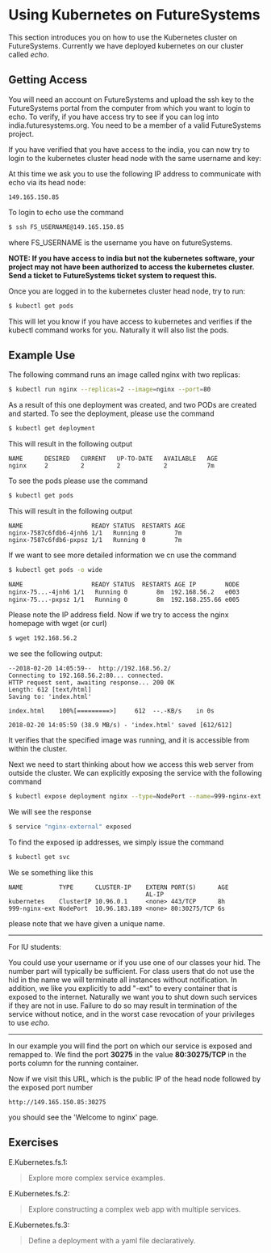 # Using Kubernetes on FutureSystems

<!--- 

Disclaimer: If you reached this file via github, it is ok to make a pull request 
for this file to correct it. However, viewing this file is only done properly 
in the ePub. Thus we recommend that you go to 

https://github.com/cloudmesh-community/book/blob/master/README.md

and download the appropriate ePub
--->

This section introduces you on how to use the Kubernetes cluster
on FutureSystems.  Currently we have deployed kubernetes on our
cluster called *echo*.


## Getting Access

You will need an account on FutureSystems and upload the ssh key to
the FutureSystems portal from the computer from which you want to
login to echo. To verify, if you have access try to see if you can log
into india.futuresystems.org. You need to be a member of a valid
FutureSystems project.

If you have verified that you have access to the india, you can now try
to login to the kubernetes cluster head node with the same username
and key:

At this time we ask you to use the following IP address to communicate
with echo via its head node:

    149.165.150.85

To login to echo use the command

```bash
$ ssh FS_USERNAME@149.165.150.85
```

where FS_USERNAME is the username you have on futureSystems.

**NOTE: If you have access to india but not the kubernetes software, your 
project may not have been authorized to access the kubernetes cluster.
Send a ticket to FutureSystems ticket system to request this.**

Once you are logged in to the kubernetes cluster head node, try to run:

```bash
$ kubectl get pods
```

This will let you know if you have access to kubernetes and verifies
if the kubectl command works for you. Naturally it will also list the pods.

## Example Use

The following command runs an image called nginx with two replicas:

```bash
$ kubectl run nginx --replicas=2 --image=nginx --port=80
```

As a result of this one deployment was created, and two PODs are
created and started. To see the deployment, please use the command

```bash
$ kubectl get deployment
```

This will result in the following output

    NAME      DESIRED   CURRENT   UP-TO-DATE   AVAILABLE   AGE
    nginx     2         2         2            2           7m


To see the pods please use the command

```bash
$ kubectl get pods
```

This will result in the following output

    NAME                   READY STATUS  RESTARTS AGE
    nginx-7587c6fdb6-4jnh6 1/1   Running 0        7m
    nginx-7587c6fdb6-pxpsz 1/1   Running 0        7m

If we want to see more detailed information we cn use the command

```bash
$ kubectl get pods -o wide
```

```bash
NAME                   READY STATUS  RESTARTS AGE IP        NODE
nginx-75...-4jnh6 1/1   Running 0        8m  192.168.56.2   e003
nginx-75...-pxpsz 1/1   Running 0        8m  192.168.255.66 e005
```

Please note the IP address field. Now if we try to access the nginx
homepage with wget (or curl)

```bash
$ wget 192.168.56.2
```

we see the following output:


    --2018-02-20 14:05:59--  http://192.168.56.2/
    Connecting to 192.168.56.2:80... connected.
    HTTP request sent, awaiting response... 200 OK
    Length: 612 [text/html]
    Saving to: 'index.html'
    
    index.html    100%[=========>]     612  --.-KB/s    in 0s
    
    2018-02-20 14:05:59 (38.9 MB/s) - 'index.html' saved [612/612]


It verifies that the specified image was running, and it is accessible
from within the cluster.

Next we need to start thinking about how we
access this web server from outside the cluster. We can explicitly
exposing the service with the following command

```bash
$ kubectl expose deployment nginx --type=NodePort --name=999-nginx-ext
```

We will see the response

```bash
$ service "nginx-external" exposed
```

To find the exposed ip addresses, we simply issue the command

```bash
$ kubectl get svc
```

We se something like this

    NAME          TYPE      CLUSTER-IP    EXTERN PORT(S)      AGE
                                          AL-IP
    kubernetes    ClusterIP 10.96.0.1     <none> 443/TCP      8h
    999-nginx-ext NodePort  10.96.183.189 <none> 80:30275/TCP 6s

please note that we have given a unique name.

---

For IU students:

You could use your username or if you use one of our classes your
hid. The number part will typically be sufficient.  For class users
that do not use the hid in the name we will terminate all instances
without notification. In addition, we like you explicitly to add
"-ext" to every container that is exposed to the internet. Naturally
we want you to shut down such services if they are not in use. Failure
to do so may result in termination of the service without notice, and
in the worst case revocation of your privileges to use *echo*.

---

In our example you will find the port on which our service is exposed
and remapped to. We find the port **30275** in the value
**80:30275/TCP** in the ports column for the running container.

Now if we visit this URL, which is the public IP of the head node
followed by the exposed port number

    http://149.165.150.85:30275

you should see the 'Welcome to nginx' page.

## Exercises

E.Kubernetes.fs.1:

> Explore more complex service examples.

E.Kubernetes.fs.2:

> Explore constructing a complex web app with multiple services.

E.Kubernetes.fs.3:

> Define a deployment with a yaml file declaratively.
